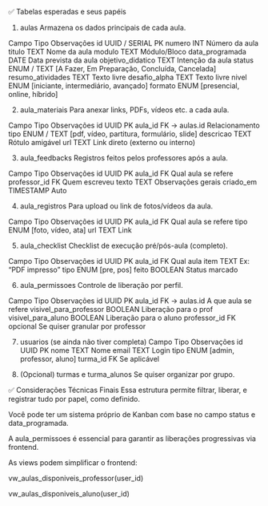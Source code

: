 ✅ Tabelas esperadas e seus papéis
1. aulas
Armazena os dados principais de cada aula.

Campo	Tipo	Observações
id	UUID / SERIAL	PK
numero	INT	Número da aula
titulo	TEXT	Nome da aula
modulo	TEXT	Módulo/Bloco
data_programada	DATE	Data prevista da aula
objetivo_didatico	TEXT	Intenção da aula
status	ENUM / TEXT	[A Fazer, Em Preparação, Concluída, Cancelada]
resumo_atividades	TEXT	Texto livre
desafio_alpha	TEXT	Texto livre
nivel	ENUM	[iniciante, intermediário, avançado]
formato	ENUM	[presencial, online, híbrido]

2. aula_materiais
Para anexar links, PDFs, vídeos etc. a cada aula.

Campo	Tipo	Observações
id	UUID	PK
aula_id	FK → aulas.id	Relacionamento
tipo	ENUM / TEXT	[pdf, vídeo, partitura, formulário, slide]
descricao	TEXT	Rótulo amigável
url	TEXT	Link direto (externo ou interno)

3. aula_feedbacks
Registros feitos pelos professores após a aula.

Campo	Tipo	Observações
id	UUID	PK
aula_id	FK	Qual aula se refere
professor_id	FK	Quem escreveu
texto	TEXT	Observações gerais
criado_em	TIMESTAMP	Auto

4. aula_registros
Para upload ou link de fotos/vídeos da aula.

Campo	Tipo	Observações
id	UUID	PK
aula_id	FK	Qual aula se refere
tipo	ENUM	[foto, vídeo, ata]
url	TEXT	Link

5. aula_checklist
Checklist de execução pré/pós-aula (completo).

Campo	Tipo	Observações
id	UUID	PK
aula_id	FK	Qual aula
item	TEXT	Ex: “PDF impresso”
tipo	ENUM	[pre, pos]
feito	BOOLEAN	Status marcado

6. aula_permissoes
Controle de liberação por perfil.

Campo	Tipo	Observações
id	UUID	PK
aula_id	FK → aulas.id	A que aula se refere
visivel_para_professor	BOOLEAN	Liberação para o prof
visivel_para_aluno	BOOLEAN	Liberação para o aluno
professor_id	FK opcional	Se quiser granular por professor

7. usuarios (se ainda não tiver completa)
Campo	Tipo	Observações
id	UUID	PK
nome	TEXT	Nome
email	TEXT	Login
tipo	ENUM	[admin, professor, aluno]
turma_id	FK	Se aplicável

8. (Opcional) turmas e turma_alunos
Se quiser organizar por grupo.

✅ Considerações Técnicas Finais
Essa estrutura permite filtrar, liberar, e registrar tudo por papel, como definido.

Você pode ter um sistema próprio de Kanban com base no campo status e data_programada.

A aula_permissoes é essencial para garantir as liberações progressivas via frontend.

As views podem simplificar o frontend:

vw_aulas_disponiveis_professor(user_id)

vw_aulas_disponiveis_aluno(user_id)

